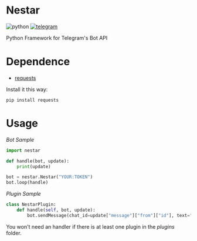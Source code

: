 # Nestar
![python](https://img.shields.io/badge/python-2.7,%203.x-red.svg)
[![telegram](https://img.shields.io/badge/Telegram-Channel-blue.svg)](https://t.me/TheFamilyTeam)

Python Framework for Telegram's Bot API 

# Dependence
* [requests](https://pypi.org/project/requests/)

Install it this way:

```
pip install requests
```

# Usage
_Bot Sample_
```python
import nestar

def handle(bot, update):
	print(update)

bot = nestar.Nestar("YOUR:TOKEN")
bot.loop(handle)
```


_Plugin Sample_
```python
class NestarPlugin:
	def handle(self, bot, update):
		bot.sendMessage(chat_id=update["message"]["from"]["id"], text="Hi! Welcome to Nestar, {}".format(update["message"]["from"]["first_name"]))
```

You won't need an handler if there is at least one plugin in the _plugins_ folder.
